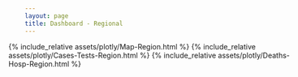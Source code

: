 ```yaml
---
layout: page
title: Dashboard - Regional
---
```


<div style="max-width: 48rem; margin-left: -2rem; margin-right: -2rem">
  {% include_relative assets/plotly/Map-Region.html %}
  {% include_relative assets/plotly/Cases-Tests-Region.html %}
  {% include_relative assets/plotly/Deaths-Hosp-Region.html %}
</div>
